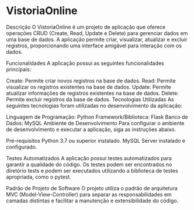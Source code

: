 # VistoriaOnline

Descrição
O VistoriaOnline é um projeto de aplicação que oferece operações CRUD (Create, Read, Update e Delete) para gerenciar dados em uma base de dados. A aplicação permite criar, visualizar, atualizar e excluir registros, proporcionando uma interface amigável para interação com os dados.

Funcionalidades
A aplicação possui as seguintes funcionalidades principais:

Create: Permite criar novos registros na base de dados.
Read: Permite visualizar os registros existentes na base de dados.
Update: Permite atualizar informações de registros existentes na base de dados.
Delete: Permite excluir registros da base de dados.
Tecnologias Utilizadas
As seguintes tecnologias foram utilizadas no desenvolvimento da aplicação:

Linguagem de Programação: Python
Framework/Biblioteca: Flask
Banco de Dados: MySQL
Ambiente de Desenvolvimento
Para configurar o ambiente de desenvolvimento e executar a aplicação, siga as instruções abaixo.

Pré-requisitos
Python 3.7 ou superior instalado.
MySQL Server instalado e configurado.

Testes Automatizados
A aplicação possui testes automatizados para garantir a qualidade do código. Os testes podem ser encontrados no diretório tests e podem ser executados utilizando a biblioteca de testes apropriada, como o pytest.

Padrão de Projeto de Software
O projeto utiliza o padrão de arquitetura MVC (Model-View-Controller) para separar as responsabilidades em camadas distintas e facilitar a manutenção e extensibilidade do código.
